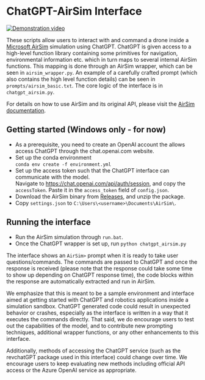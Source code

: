 # ChatGPT-AirSim Interface

[![Demonstration video](https://user-images.githubusercontent.com/2274262/220220258-db492b6b-2a69-48ef-94a2-208c783f0b8a.png)](https://www.youtube.com/watch?v=iE5tZ6_ZYE8)

These scripts allow users to interact with and command a drone inside a [Microsoft AirSim](https://github.com/microsoft/AirSim) simulation using ChatGPT. ChatGPT is given access to a high-level function library containing some primitives for navigation, environmental information etc. which in turn maps to several internal AirSim functions. This mapping is done through an AirSim wrapper, which can be seen in `airsim_wrapper.py`. An example of a carefully crafted prompt (which also contains the high level function details) can be seen in `prompts/airsim_basic.txt`. The core logic of the interface is in `chatgpt_airsim.py`.

For details on how to use AirSim and its original API, please visit the [AirSim documentation](https://microsoft.github.io/AirSim/).

## Getting started (Windows only - for now)
- As a prerequisite, you need to create an OpenAI account the allows access ChatGPT through the chat.openai.com website.
- Set up the conda environment  
`conda env create -f environment.yml`
- Set up the access token such that the ChatGPT interface can communicate with the model.   
Navigate to https://chat.openai.com/api/auth/session, and copy the `accessToken`. Paste it in the `access_token` field of `config.json`. 
- Download the AirSim binary from [Releases](https://github.com/microsoft/PromptCraft-Robotics/releases), and unzip the package.
- Copy `settings.json` to `C:\Users\<username>\Documents\AirSim\`.
  
## Running the interface
- Run the AirSim simulation through `run.bat`.
- Once the ChatGPT wrapper is set up, run `python chatgpt_airsim.py`

The interface shows an `AirSim>` prompt when it is ready to take user questions/commands. The commands are passed to ChatGPT and once the response is received (please note that the response could take some time to show up depending on ChatGPT response time), the code blocks within the response are automatically extracted and run in AirSim. 

We emphasize that this is meant to be a sample environment and interface aimed at getting started with ChatGPT and robotics applications inside a simulation sandbox. ChatGPT generated code could result in unexpected behavior or crashes, especially as the interface is written in a way that it executes the commands directly. That said, we do encourage users to test out the capabilities of the model, and to contribute new prompting techniques, additional wrapper functions, or any other enhancements to this interface.

Additionally, methods of accessing the ChatGPT service (such as the revchatGPT package used in this interface) could change over time. We encourage users to keep evaluating new methods including official API access or the Azure OpenAI service as appropriate.

